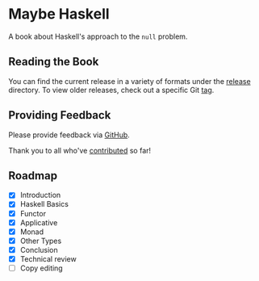 # Maybe Haskell

A book about Haskell's approach to the `null` problem.

## Reading the Book

You can find the current release in a variety of formats under the [release][]
directory. To view older releases, check out a specific Git [tag][tags].

[release]: https://github.com/thoughtbot/maybe_haskell/tree/master/release
[tags]: https://github.com/thoughtbot/maybe_haskell/releases

## Providing Feedback

Please provide feedback via [GitHub][].

[github]: https://github.com/thoughtbot/maybe_haskell/issues

Thank you to all who've [contributed][contributors] so far!

[contributors]: https://github.com/thoughtbot/maybe_haskell/graphs/contributors

## Roadmap

- [x] Introduction
- [x] Haskell Basics
- [x] Functor
- [x] Applicative
- [x] Monad
- [x] Other Types
- [x] Conclusion
- [x] Technical review
- [ ] Copy editing
